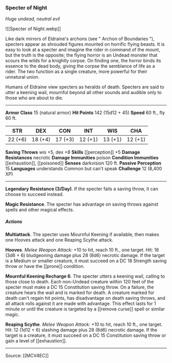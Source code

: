 ### Specter of Night
_Huge undead, neutral evil_

![[Specter of Night.webp]]

Like dark mirrors of Eldraine's archons (see " Archon of Boundaries "), specters appear as shrouded figures mounted on horrific flying beasts. It is easy to look at a specter and imagine the rider in command of the mount, but the truth is the opposite; the flying horror is an Undead monster that scours the wilds for a knightly corpse. On finding one, the horror binds its essence to the dead body, giving the corpse the semblance of life as a rider. The two function as a single creature, more powerful for their unnatural union.

Humans of Eldraine view specters as heralds of death. Specters are said to utter a keening wail, mournful beyond all other sounds and audible only to those who are about to die.




---

**Armor Class** 15 (natural armor)
**Hit Points** 142 (15d12 + 45)
**Speed** 60 ft., fly 60 ft.

| STR     | DEX     | CON     | INT     | WIS     | CHA     |
|---------|---------|---------|---------|---------|---------|
| 22 (+6) | 18 (+4) | 17 (+3) | 12 (+1) | 13 (+1) | 12 (+1) |

**Saving Throws** wis +5, dex +8
**Skills** [[perception]] +5
**Damage Resistances** necrotic
**Damage Immunities** poison
**Condition Immunities** [[exhaustion]], [[poisoned]]
**Senses** darkvision 120 ft.
**Passive Perception** 15
**Languages** understands Common but can't speak
**Challenge** 12 (8,400 XP)

---

**Legendary Resistance (3/Day)**. If the specter fails a saving throw, it can choose to succeed instead.

**Magic Resistance**. The specter has advantage on saving throws against spells and other magical effects.

##### Actions
**Multiattack**. The specter uses Mournful Keening if available, then makes one Hooves attack and one Reaping Scythe attack.

**Hooves**. _Melee Weapon Attack:_ +10 to hit, reach 10 ft., one target. Hit: 16 (3d6 + 6) bludgeoning damage plus 28 (8d6) necrotic damage. If the target is a Medium or smaller creature, it must succeed on a DC 18 Strength saving throw or have the [[prone]] condition.

**Mournful Keening Recharge 6**. The specter utters a keening wail, calling to those close to death. Each non-Undead creature within 120 feet of the specter must make a DC 15 Constitution saving throw. On a failure, the creature hears the wail and is marked for death. A creature marked for death can't regain hit points, has disadvantage on death saving throws, and all attack rolls against it are made with advantage. This effect lasts for 1 minute or until the creature is targeted by a [[remove curse]] spell or similar magic.

**Reaping Scythe**. _Melee Weapon Attack:_ +10 to hit, reach 10 ft., one target. Hit: 12 (1d12 + 6) slashing damage plus 28 (8d6) necrotic damage. If the target is a creature, it must succeed on a DC 15 Constitution saving throw or gain a level of [[exhaustion]].


---

Source: [[MCV4EC]]